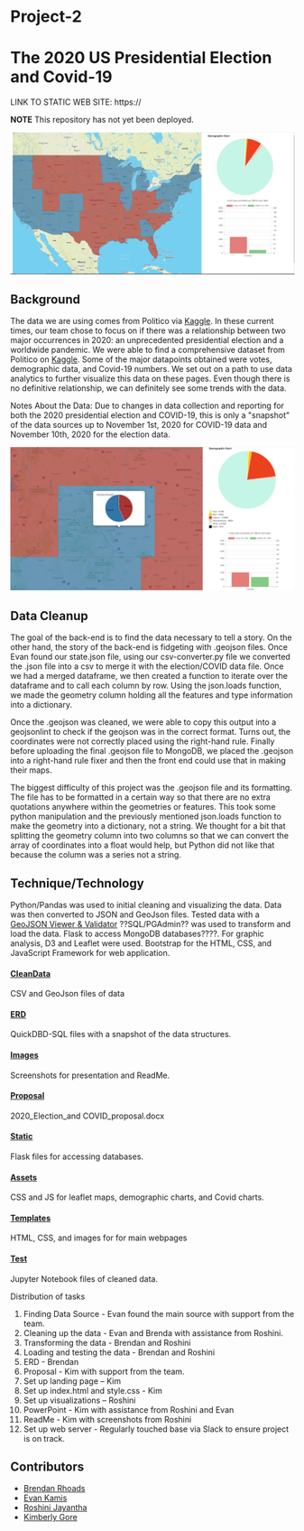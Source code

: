 # Project-2
# The 2020 US Presidential Election and Covid-19

LINK TO STATIC WEB SITE:
https://

__NOTE__ This repository has not yet been deployed. 

![](https://github.com/KGore12/Group_Project_2/blob/main/Images/View1.PNG)

## Background
The data we are using comes from Politico via [Kaggle](https://www.kaggle.com/etsc9287/2020-general-election-polls). In these current times, our team chose to focus on if there was a relationship between two major occurrences in 2020: an unprecedented presidential election and a worldwide pandemic. We were able to find a comprehensive dataset from Politico on [Kaggle](https://www.kaggle.com/etsc9287/2020-general-election-polls). Some of the major datapoints obtained were votes, demographic data, and Covid-19 numbers. We set out on a path to use data analytics to further visualize this data on these pages. Even though there is no definitive relationship, we can definitely see some trends with the data. 

Notes About the Data: Due to changes in data collection and reporting for both the 2020 presidential election and COVID-19, this is only a "snapshot" of the data sources up to November 1st, 2020 for COVID-19 data and November 10th, 2020 for the election data.

![](https://github.com/KGore12/Group_Project_2/blob/main/Images/View2.PNG)

## Data Cleanup
The goal of the back-end is to find the data necessary to tell a story. On the other hand, the story of the back-end is fidgeting with .geojson files. Once Evan found our state.json file, using our csv-converter.py file we converted the .json file into a csv to merge it with the election/COVID data file. Once we had a merged dataframe, we then created a function to iterate over the dataframe and to call each column by row. Using the json.loads function, we made the geometry column holding all the features and type information into a dictionary. 

Once the .geojson was cleaned, we were able to copy this output into a geojsonlint to check if the geojson was in the correct format. Turns out, the coordinates were not correctly placed using the right-hand rule. Finally before uploading the final .geojson file to MongoDB, we placed the .geojson into a right-hand rule fixer and then the front end could use that in making their maps. 

The biggest difficulty of this project was the .geojson file and its formatting. The file has to be formatted in a certain way so that there are no extra quotations anywhere within the geometries or features. This took some python manipulation and the previously mentioned json.loads function to make the geometry into a dictionary, not a string. We thought for a bit that splitting the geometry column into two columns so that we can convert the array of coordinates into a float would help, but Python did not like that because the column was a series not a string.

## Technique/Technology 
Python/Pandas was used to initial cleaning and visualizing the data. Data was then converted to JSON and GeoJson files. Tested data with a [GeoJSON Viewer & Validator](https://geojsonlint.com/)  ??SQL/PGAdmin?? was used to transform and load the data. Flask to access MongoDB databases????. For graphic analysis, D3 and Leaflet were used. Bootstrap for the HTML, CSS, and JavaScript Framework for web application. 


#### [CleanData](CleanData)
CSV and GeoJson files of data

#### [ERD](ERD)
QuickDBD-SQL files with a snapshot of the data structures.

#### [Images](Images)
Screenshots for presentation and ReadMe.

#### [Proposal](Proposal)
2020_Election_and COVID_proposal.docx

#### [Static](Static)
Flask files for accessing databases.

#### [Assets](assets)
CSS and JS for leaflet maps, demographic charts, and Covid charts.

#### [Templates](templates)
HTML, CSS, and images for for main webpages 

#### [Test](test)
Jupyter Notebook files of cleaned data.




Distribution of tasks
1.	Finding Data Source - Evan found the main source with support from the team.
2.	Cleaning up the data - Evan and Brenda with assistance from Roshini.
3.	Transforming the data - Brendan and Roshini
4.	Loading and testing the data - Brendan and Roshini
5.  ERD - Brendan
6.	Proposal - Kim with support from the team.
7.  Set up landing page – Kim
8.	Set up index.html and style.css - Kim
9.	Set up visualizations – Roshini
10.	PowerPoint - Kim with assistance from Roshini and Evan
11. ReadMe - Kim with screenshots from Roshini
12.	Set up web server - 
Regularly touched base via Slack to ensure project is on track.

## Contributors
* [Brendan Rhoads](https://github.com/BRhoads1155)
* [Evan Kamis](https://github.com/EvanK215/)
* [Roshini Jayantha](https://github.com/RoshiniGau/)
* [Kimberly Gore](https://github.com/KGore12)
